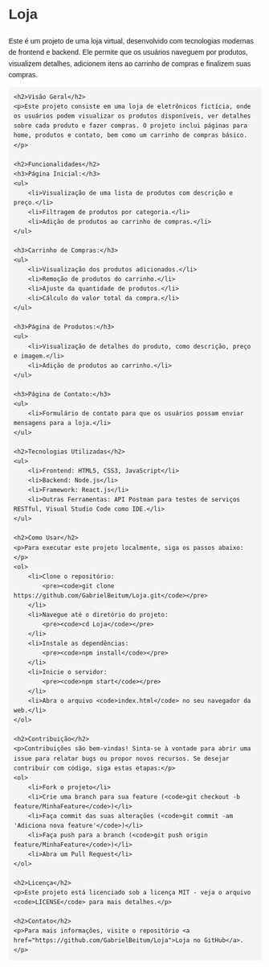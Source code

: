 <!DOCTYPE html>
<html lang="pt-BR">
<head>
    <meta charset="UTF-8">
    <meta name="viewport" content="width=device-width, initial-scale=1.0">
    <title>Loja - README</title>
    <style>
        body {
            font-family: Arial, sans-serif;
            margin: 20px;
            line-height: 1.6;
        }
        h1, h2, h3 {
            color: #333;
        }
        code {
            background-color: #f4f4f4;
            padding: 2px 4px;
            border-radius: 4px;
        }
        pre {
            background-color: #f4f4f4;
            padding: 10px;
            border-radius: 4px;
            overflow-x: auto;
        }
    </style>
</head>
<body>
    <h1>Loja</h1>
    <p>Este é um projeto de uma loja virtual, desenvolvido com tecnologias modernas de frontend e backend. Ele permite que os usuários naveguem por produtos, visualizem detalhes, adicionem itens ao carrinho de compras e finalizem suas compras.</p>

    <h2>Visão Geral</h2>
    <p>Este projeto consiste em uma loja de eletrônicos fictícia, onde os usuários podem visualizar os produtos disponíveis, ver detalhes sobre cada produto e fazer compras. O projeto inclui páginas para home, produtos e contato, bem como um carrinho de compras básico.</p>

    <h2>Funcionalidades</h2>
    <h3>Página Inicial:</h3>
    <ul>
        <li>Visualização de uma lista de produtos com descrição e preço.</li>
        <li>Filtragem de produtos por categoria.</li>
        <li>Adição de produtos ao carrinho de compras.</li>
    </ul>

    <h3>Carrinho de Compras:</h3>
    <ul>
        <li>Visualização dos produtos adicionados.</li>
        <li>Remoção de produtos do carrinho.</li>
        <li>Ajuste da quantidade de produtos.</li>
        <li>Cálculo do valor total da compra.</li>
    </ul>

    <h3>Página de Produtos:</h3>
    <ul>
        <li>Visualização de detalhes do produto, como descrição, preço e imagem.</li>
        <li>Adição de produtos ao carrinho.</li>
    </ul>

    <h3>Página de Contato:</h3>
    <ul>
        <li>Formulário de contato para que os usuários possam enviar mensagens para a loja.</li>
    </ul>

    <h2>Tecnologias Utilizadas</h2>
    <ul>
        <li>Frontend: HTML5, CSS3, JavaScript</li>
        <li>Backend: Node.js</li>
        <li>Framework: React.js</li>
        <li>Outras Ferramentas: API Postman para testes de serviços RESTful, Visual Studio Code como IDE.</li>
    </ul>

    <h2>Como Usar</h2>
    <p>Para executar este projeto localmente, siga os passos abaixo:</p>
    <ol>
        <li>Clone o repositório:
            <pre><code>git clone https://github.com/GabrielBeitum/Loja.git</code></pre>
        </li>
        <li>Navegue até o diretório do projeto:
            <pre><code>cd Loja</code></pre>
        </li>
        <li>Instale as dependências:
            <pre><code>npm install</code></pre>
        </li>
        <li>Inicie o servidor:
            <pre><code>npm start</code></pre>
        </li>
        <li>Abra o arquivo <code>index.html</code> no seu navegador da web.</li>
    </ol>

    <h2>Contribuição</h2>
    <p>Contribuições são bem-vindas! Sinta-se à vontade para abrir uma issue para relatar bugs ou propor novos recursos. Se desejar contribuir com código, siga estas etapas:</p>
    <ol>
        <li>Fork o projeto</li>
        <li>Crie uma branch para sua feature (<code>git checkout -b feature/MinhaFeature</code>)</li>
        <li>Faça commit das suas alterações (<code>git commit -am 'Adiciona nova feature'</code>)</li>
        <li>Faça push para a branch (<code>git push origin feature/MinhaFeature</code>)</li>
        <li>Abra um Pull Request</li>
    </ol>

    <h2>Licença</h2>
    <p>Este projeto está licenciado sob a licença MIT - veja o arquivo <code>LICENSE</code> para mais detalhes.</p>

    <h2>Contato</h2>
    <p>Para mais informações, visite o repositório <a href="https://github.com/GabrielBeitum/Loja">Loja no GitHub</a>.</p>
</body>
</html>
